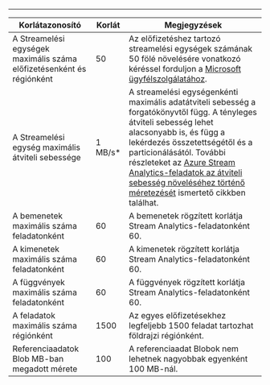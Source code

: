 ---
| Korlátazonosító | Korlát | Megjegyzések |
| --- | --- | --- |
| A Streamelési egységek maximális száma előfizetésenként és régiónként |50 |Az előfizetéshez tartozó streamelési egységek számának 50 fölé növelésére vonatkozó kéréssel forduljon a [Microsoft ügyfélszolgálatához](https://support.microsoft.com/en-us). |
| A Streamelési egység maximális átviteli sebessége |1 MB/s* |A streamelési egységenkénti maximális adatátviteli sebesség a forgatókönyvtől függ. A tényleges átviteli sebesség lehet alacsonyabb is, és függ a lekérdezés összetettségétől és a particionálásától. További részleteket az [Azure Stream Analytics-feladatok az átviteli sebesség növeléséhez történő méretezését](../articles/stream-analytics/stream-analytics-scale-jobs.md) ismertető cikkben találhat. |
| A bemenetek maximális száma feladatonként |60 |A bemenetek rögzített korlátja Stream Analytics-feladatonként 60. |
| A kimenetek maximális száma feladatonként |60 |A kimenetek rögzített korlátja Stream Analytics-feladatonként 60. |
| A függvények maximális száma feladatonként |60 |A függvények rögzített korlátja Stream Analytics-feladatonként 60. |
| A feladatok maximális száma régiónként |1500 |Az egyes előfizetésekhez legfeljebb 1500 feladat tartozhat földrajzi régiónként. |
| Referenciaadatok Blob MB-ban megadott mérete | 100 | A referenciaadat Blobok nem lehetnek nagyobbak egyenként 100 MB-nál. |



<!--HONumber=Feb17_HO2-->


